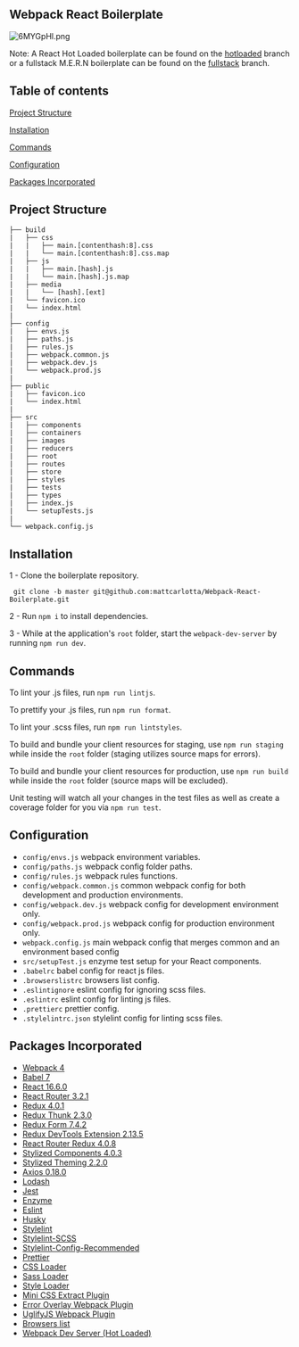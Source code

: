 ## Webpack React Boilerplate

![6MYGpHl.png](https://i.imgur.com/6MYGpHl.png)

Note: A React Hot Loaded boilerplate can be found on the <a href="https://github.com/mattcarlotta/Webpack-React-Boilerplate/tree/hotloaded">hotloaded</a> branch or a fullstack M.E.R.N boilerplate can be found on the <a href="https://github.com/mattcarlotta/Webpack-React-Boilerplate/tree/fullstack">fullstack</a> branch.

## Table of contents

[Project Structure](#project-structure)

[Installation](#installation)

[Commands](#commands)

[Configuration](#configuration)

[Packages Incorporated](#packages-incorporated)

## Project Structure

```
├── build
|   ├── css
|   |   ├── main.[contenthash:8].css
|   |   └── main.[contenthash:8].css.map
|   ├── js
|   |   ├── main.[hash].js
|   |   └── main.[hash].js.map
|   ├── media
|   |   └── [hash].[ext]
|   └── favicon.ico
|   └── index.html
|
├── config
|   ├── envs.js
|   ├── paths.js
|   ├── rules.js
|   ├── webpack.common.js
|   ├── webpack.dev.js
|   └── webpack.prod.js
|
├── public
|   ├── favicon.ico
|   └── index.html
|
├── src
|   ├── components
|   ├── containers
|   ├── images
|   ├── reducers
|   ├── root
|   ├── routes
|   ├── store
|   ├── styles
|   ├── tests
|   ├── types
|   ├── index.js
|   └── setupTests.js
|
└── webpack.config.js
```

## Installation

1 - Clone the boilerplate repository.

```
 git clone -b master git@github.com:mattcarlotta/Webpack-React-Boilerplate.git
```

2 - Run `npm i` to install dependencies.

3 - While at the application's `root` folder, start the `webpack-dev-server` by running `npm run dev`.

## Commands

To lint your .js files, run `npm run lintjs`.

To prettify your .js files, run `npm run format`.

To lint your .scss files, run `npm run lintstyles`.

To build and bundle your client resources for staging, use `npm run staging` while inside the `root` folder (staging utilizes source maps for errors).

To build and bundle your client resources for production, use `npm run build` while inside the `root` folder (source maps will be excluded).

Unit testing will watch all your changes in the test files as well as create a coverage folder for you via `npm run test`.

## Configuration

- `config/envs.js` webpack environment variables.
- `config/paths.js` webpack config folder paths.
- `config/rules.js` webpack rules functions.
- `config/webpack.common.js` common webpack config for both development and production environments.
- `config/webpack.dev.js` webpack config for development environment only.
- `config/webpack.prod.js` webpack config for production environment only.
- `webpack.config.js` main webpack config that merges common and an environment based config
- `src/setupTest.js` enzyme test setup for your React components.
- `.babelrc` babel config for react js files.
- `.browserslistrc` browsers list config.
- `.eslintignore` eslint config for ignoring scss files.
- `.eslintrc` eslint config for linting js files.
- `.prettierc` prettier config.
- `.stylelintrc.json` stylelint config for linting scss files.

## Packages Incorporated

- [Webpack 4](https://github.com/webpack/webpack)
- [Babel 7](https://github.com/babel/babel)
- [React 16.6.0](https://github.com/facebook/react)
- [React Router 3.2.1](https://github.com/ReactTraining/react-router/releases/tag/v3.2.1)
- [Redux 4.0.1](https://github.com/reduxjs/redux)
- [Redux Thunk 2.3.0](https://github.com/reduxjs/redux-thunk)
- [Redux Form 7.4.2](https://redux-form.com/)
- [Redux DevTools Extension 2.13.5](https://github.com/zalmoxisus/redux-devtools-extension)
- [React Router Redux 4.0.8](https://github.com/reactjs/react-router-redux)
- [Stylized Components 4.0.3](https://github.com/styled-components/styled-components)
- [Stylized Theming 2.2.0](https://github.com/styled-components/styled-theming)
- [Axios 0.18.0](https://github.com/axios/axios)
- [Lodash](https://github.com/lodash/lodash)
- [Jest](https://github.com/facebook/jest)
- [Enzyme](http://airbnb.io/enzyme/)
- [Eslint](https://github.com/eslint/eslint/)
- [Husky](https://github.com/typicode/husky)
- [Stylelint](https://stylelint.io/)
- [Stylelint-SCSS](https://github.com/kristerkari/stylelint-scss)
- [Stylelint-Config-Recommended](https://github.com/stylelint/stylelint-config-recommended)
- [Prettier](https://github.com/prettier/prettier)
- [CSS Loader](https://github.com/webpack-contrib/css-loader)
- [Sass Loader](https://github.com/webpack-contrib/sass-loader)
- [Style Loader](https://github.com/webpack-contrib/style-loader)
- [Mini CSS Extract Plugin](https://github.com/webpack-contrib/mini-css-extract-plugin)
- [Error Overlay Webpack Plugin](https://github.com/smooth-code/error-overlay-webpack-plugin)
- [UglifyJS Webpack Plugin](https://www.npmjs.com/package/uglifyjs-webpack-plugin)
- [Browsers list](https://github.com/browserslist/browserslist)
- [Webpack Dev Server (Hot Loaded)](https://github.com/webpack/webpack-dev-server)
